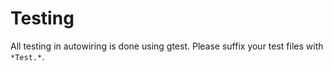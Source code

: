 Testing
=======

All testing in autowiring is done using gtest. Please suffix your test files with `*Test.*`.
